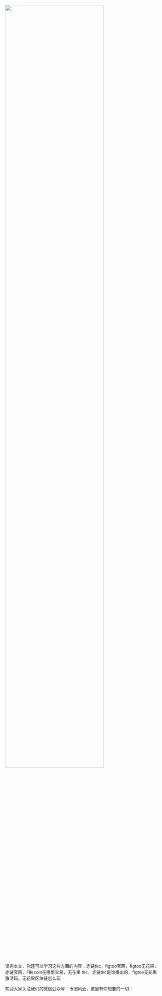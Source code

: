 ﻿---
layout: post
title: ""
description: "赤链tkc，figtoo官网，figtoo无花果，赤链官网，Filecoin在哪里交易，无花果 tkc，赤链tkc是谁推出的，figtoo无花果激活码，无花果区块链怎么玩"
tags: [figtoo,区块链,tkc,买币网]
categories: [币圈风云,TKC]
---
<img src="http://cdn.utouu.com/biiduuuser/1528886960548.jpg" width="80%"/>



读完本文，你还可以学习这些方面的内容：赤链tkc，figtoo官网，figtoo无花果，赤链官网，Filecoin在哪里交易，无花果 tkc，赤链tkc是谁推出的，figtoo无花果激活码，无花果区块链怎么玩


欢迎大家关注我们的微信公众号：币圈风云，这里有你想要的一切！